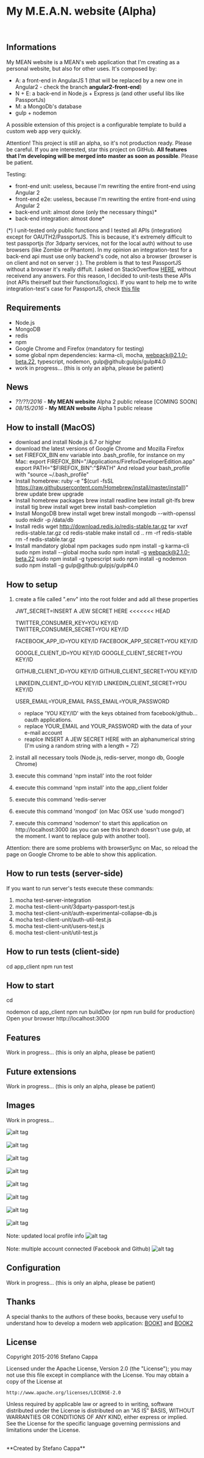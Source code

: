 # My M.E.A.N. website (Alpha)
<br>

## Informations
My MEAN website is a MEAN's web application that I'm creating as a personal website, but also for other uses.
It's composed by:
- A: a front-end in AngularJS 1 (that will be replaced by a new one in Angular2 - check the branch **angular2-front-end**)
- N + E: a back-end in Node.js + Express js (and other useful libs like PassportJs)
- M: a MongoDb's database
- gulp + nodemon

A possible extension of this project is a configurable template to build a custom web app very quickly.

Attention! This project is still an alpha, so it's not production ready. Please be careful.
If you are interested, star this project on GitHub.
**All features that I'm developing will be merged into master as soon as possible**. Please be patient.

Testing:
- front-end unit: useless, because I'm rewriting the entire front-end using Angular 2
- front-end e2e: useless, because I'm rewriting the entire front-end using Angular 2
- back-end unit: almost done (only the necessary things)*
- back-end integration: almost done*

(*) I unit-tested only public functions and I tested all APIs (integration) except for OAUTH2/PassportJS.
This is because, it's extremely difficult to test passportjs (for 3dparty services, not for the local auth) without to use  browsers (like Zombie or Phantom). In my opinion an integration-test for a back-end api must use only backend's code, not also a browser (browser is on client and not on server :) ).
The problem is that to test PassportJS without a browser it's really diffult. I asked on StackOverflow [HERE](http://stackoverflow.com/questions/38169351/how-can-i-test-integration-testing-with-supertest-a-node-js-server-with-passpo), without receivend any answers.
For this reason, I decided to unit-tests these APIs (not APIs theirself but their functions/logics).
If you want to help me to write integration-test's case for PassportJS, check [this file](https://github.com/Ks89/My-MEAN-website/blob/master/test-server-integration/TODO-auth-3dparty.js)


## Requirements
- Node.js
- MongoDB
- redis
- npm
- Google Chrome and Firefox (mandatory for testing)
- some global npm dependencies: karma-cli, mocha, webpack@2.1.0-beta.22, typescript, nodemon, gulp@github:gulpjs/gulp#4.0
- work in progress... (this is only an alpha, please be patient)


## News
- *??/??/2016* - **My MEAN website** Alpha 2 public release [COMING SOON]
- *08/15/2016* - **My MEAN website** Alpha 1 public release

## How to install (MacOS)
- download and install Node.js 6.7 or higher
- download the latest versions of Google Chrome and Mozilla Firefox
- set FIREFOX_BIN env variable into .bash_profile, for instance on my Mac:
  export FIREFOX_BIN="/Applications/FirefoxDeveloperEdition.app"
  export PATH="$FIREFOX_BIN":"$PATH"
  And reload your bash_profile with "source ~/.bash_profile"
- Install homebrew:
  ruby -e "$(curl -fsSL https://raw.githubusercontent.com/Homebrew/install/master/install)"
  brew update
  brew upgrade
- Install homebrew packages
  brew install readline
  bew install git-lfs
  brew install tig
  brew install wget
  brew install bash-completion
- Install MongoDB
  brew install wget
  brew install mongodb --with-openssl
  sudo mkdir -p /data/db
- Install redis
  wget http://download.redis.io/redis-stable.tar.gz
  tar xvzf redis-stable.tar.gz
  cd redis-stable
  make install
  cd ..
  rm -rf redis-stable
  rm -f redis-stable.tar.gz
- Install mandatory global npm packages
  sudo npm install -g karma-cli
  sudo npm install --global mocha
  sudo npm install -g webpack@2.1.0-beta.22
  sudo npm install -g typescript
  sudo npm install -g nodemon
  sudo npm install -g gulp@github:gulpjs/gulp#4.0

## How to setup

1. create a file called ".env" into the root folder and add all these properties

    JWT_SECRET=INSERT A JEW SECRET HERE
<<<<<<< HEAD

    TWITTER_CONSUMER_KEY=YOU KEY/ID
    TWITTER_CONSUMER_SECRET=YOU KEY/ID

    FACEBOOK_APP_ID=YOU KEY/ID
    FACEBOOK_APP_SECRET=YOU KEY/ID

    GOOGLE_CLIENT_ID=YOU KEY/ID
    GOOGLE_CLIENT_SECRET=YOU KEY/ID

    GITHUB_CLIENT_ID=YOU KEY/ID
    GITHUB_CLIENT_SECRET=YOU KEY/ID

    LINKEDIN_CLIENT_ID=YOU KEY/ID
    LINKEDIN_CLIENT_SECRET=YOU KEY/ID

    USER_EMAIL=YOUR_EMAIL
    PASS_EMAIL=YOUR_PASSWORD

    - replace 'YOU KEY/ID' with the keys obtained from facebook/github... oauth applications.
    - replace YOUR_EMAIL and YOUR_PASSWORD with the data of your e-mail account
    - reaplce INSERT A JEW SECRET HERE with an alphanumerical string (I'm using a random string with a length = 72)

2. install all necessary tools (Node.js, redis-server, mongo db, Google Chrome)
3. execute this command 'npm install' into the root folder
4. execute this command 'npm install' into the app_client folder
4. execute this command 'redis-server
5. execute this command 'mongod' (on Mac OSX use 'sudo mongod')
6. execute this command 'nodemon' to start this application on http://localhost:3000 (as you can see this branch doesn't use gulp, at the moment. I want to replace gulp with another tool).

Attention: there are some problems with browserSync on Mac, so reload the page on Google Chrome to be able to show this application.


## How to run tests (server-side)
If you want to run server's tests execute these commands:
1. mocha test-server-integration
2. mocha test-client-unit/3dparty-passport-test.js
3. mocha test-client-unit/auth-experimental-collapse-db.js
4. mocha test-client-unit/auth-util-test.js
5. mocha test-client-unit/users-test.js
6. mocha test-client-unit/util-test.js


## How to run tests (client-side)
cd app_client
npm run test


## How to start
cd <Main folder>
nodemon
cd app_client
npm run buildDev (or npm run build for production)
Open your browser http://localhost:3000

## Features
Work in progress... (this is only an alpha, please be patient)


## Future extensions
Work in progress... (this is only an alpha, please be patient)


## Images
Work in progress...

![alt tag](http://www.stefanocappa.it/publicfiles/Github_repositories_images/MyMeanWebsite/home.png)
<br/><br/>
![alt tag](http://www.stefanocappa.it/publicfiles/Github_repositories_images/MyMeanWebsite/projects.png)
<br/><br/>
![alt tag](http://www.stefanocappa.it/publicfiles/Github_repositories_images/MyMeanWebsite/project-detail.png)
<br/><br/>
![alt tag](http://www.stefanocappa.it/publicfiles/Github_repositories_images/MyMeanWebsite/projectDetail-imagegallery.png)
<br/><br/>
![alt tag](http://www.stefanocappa.it/publicfiles/Github_repositories_images/MyMeanWebsite/contact.png)
<br/><br/>
![alt tag](http://www.stefanocappa.it/publicfiles/Github_repositories_images/MyMeanWebsite/contact-recaptcha.png)
<br/><br/>
![alt tag](http://www.stefanocappa.it/publicfiles/Github_repositories_images/MyMeanWebsite/signin.png)
<br/><br/>
![alt tag](http://www.stefanocappa.it/publicfiles/Github_repositories_images/MyMeanWebsite/register.png)
<br/><br/>
Note: updated local profile info
![alt tag](http://www.stefanocappa.it/publicfiles/Github_repositories_images/MyMeanWebsite/profile-updated.png)
<br/><br/>
Note: multiple account connected (Facebook and Github)
![alt tag](http://www.stefanocappa.it/publicfiles/Github_repositories_images/MyMeanWebsite/profile-fb-github.png)


## Configuration
Work in progress... (this is only an alpha, please be patient)


## Thanks
A special thanks to the authors of these books, because very useful to understand how to develop a modern web application: [BOOK1](https://www.manning.com/books/getting-mean-with-mongo-express-angular-and-node) and [BOOK2](https://www.manning.com/books/angular-2-development-with-typescript)


## License

Copyright 2015-2016 Stefano Cappa

Licensed under the Apache License, Version 2.0 (the "License");
you may not use this file except in compliance with the License.
You may obtain a copy of the License at

    http://www.apache.org/licenses/LICENSE-2.0

Unless required by applicable law or agreed to in writing, software
distributed under the License is distributed on an "AS IS" BASIS,
WITHOUT WARRANTIES OR CONDITIONS OF ANY KIND, either express or implied.
See the License for the specific language governing permissions and
limitations under the License.

<br/>
**Created by Stefano Cappa**
